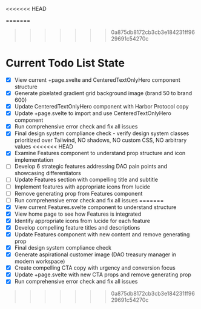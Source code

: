 <!-- DO NOT EDIT - Managed by todo_list tool -->
<<<<<<< HEAD
<!-- Updated: 2025-10-07T17:15:12.996Z -->
=======
<!-- Updated: 2025-10-07T17:34:15.906Z -->
>>>>>>> 0a875db8172cb3cb3e184231ff9629691c54270c

# Current Todo List State

- [x] View current +page.svelte and CenteredTextOnlyHero component structure
- [x] Generate pixelated gradient grid background image (brand 50 to brand 600)
- [x] Update CenteredTextOnlyHero component with Harbor Protocol copy
- [x] Update +page.svelte to import and use CenteredTextOnlyHero component
- [x] Run comprehensive error check and fix all issues
- [x] Final design system compliance check - verify design system classes prioritized over Tailwind, NO shadows, NO custom CSS, NO arbitrary values
<<<<<<< HEAD
- [x] Examine Features component to understand prop structure and icon implementation
- [ ] Develop 6 strategic features addressing DAO pain points and showcasing differentiators
- [ ] Update Features section with compelling title and subtitle
- [ ] Implement features with appropriate icons from lucide
- [ ] Remove generating prop from Features component
- [ ] Run comprehensive error check and fix all issues
=======
- [x] View current Features.svelte component to understand structure
- [x] View home page to see how Features is integrated
- [x] Identify appropriate icons from lucide for each feature
- [x] Develop compelling feature titles and descriptions
- [x] Update Features component with new content and remove generating prop
- [x] Final design system compliance check
- [x] Generate aspirational customer image (DAO treasury manager in modern workspace)
- [x] Create compelling CTA copy with urgency and conversion focus
- [x] Update +page.svelte with new CTA props and remove generating prop
- [x] Run comprehensive error check and fix all issues
>>>>>>> 0a875db8172cb3cb3e184231ff9629691c54270c
